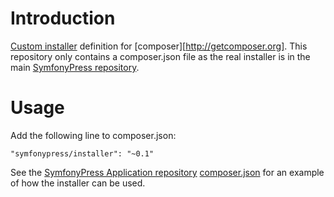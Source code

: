 # Introduction

[Custom installer][1] definition for [composer][http://getcomposer.org]. This
repository only contains a composer.json file as the real installer is in the
main [SymfonyPress repository][2].

 [1]: http://getcomposer.org/doc/articles/custom-installers.md
 [2]: https://github.com/SymfonyPress/SymfonyPress

# Usage

Add the following line to composer.json:

    "symfonypress/installer": "~0.1"

See the [SymfonyPress Application repository][3] [composer.json][4] for an
example of how the installer can be used.

 [3]: https://github.com/SymfonyPress/Application
 [4]: https://github.com/SymfonyPress/Application/blob/master/composer.json
